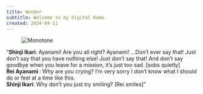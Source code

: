 ```yaml
---
title: Wunder
subtitle: Welcome to my Digital Home.
created: 2024-04-11
---
```

<figure><img src="https://i.pinimg.com/564x/0f/17/30/0f17306aac1161a8c4438249f94bbcf8.jpg" alt="Monotone"></figure>
<q><strong>Shinji Ikari</strong>: Ayanami! Are you all right? Ayanami! …Don’t ever say that! Just don’t say that you have nothing else! Just don’t say that! And don’t say goodbye when you leave for a mission, it’s just too sad. [sobs quietly]<br>
    <strong>Rei Ayanami </strong>: Why are you crying? I’m very sorry I don’t know what I should do or feel at a time like this.<br>
    <strong>Shinji Ikari</strong>: Why don’t you just try smiling?
    [Rei smiles]</q>

